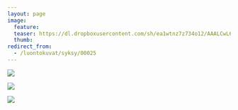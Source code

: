 ```yaml
---
layout: page
image:
  feature:
  teaser: https://dl.dropboxusercontent.com/sh/ea1wtnz7z734o12/AAALCwL6v3VF8qemo2Ej8yRza/luontokuvat/kes%C3%A4/2/DSC13534-245px.jpg
  thumb:
redirect_from:
  - /luontokuvat/syksy/00025
---
```


[![](https://dl.dropboxusercontent.com/sh/ea1wtnz7z734o12/AADCMHjXLsQLk8wuaB4UKHZ4a/luontokuvat/syksy/DSC14485-800px.jpg)](https://dl.dropboxusercontent.com/sh/ea1wtnz7z734o12/AACZN3paO__s_EaJMLrgH1sGa/luontokuvat/syksy/DSC14485.jpg)

[![](https://dl.dropboxusercontent.com/sh/ea1wtnz7z734o12/AADPFAwPcHVi2i30OX6DPQtFa/luontokuvat/kes%C3%A4/2/DSC13436-800px.jpg)](https://dl.dropboxusercontent.com/sh/ea1wtnz7z734o12/AACUMllfwhsVdSfEC9xcShsVa/luontokuvat/kes%C3%A4/2/DSC13436.jpg)

[![](https://dl.dropboxusercontent.com/sh/ea1wtnz7z734o12/AADvhO_j939iskfSU9uDvgkHa/luontokuvat/kes%C3%A4/2/DSC13534-800px.jpg)](https://dl.dropboxusercontent.com/sh/ea1wtnz7z734o12/AADtBK4tnoqfc6oBuuOUuD7Ya/luontokuvat/kes%C3%A4/2/DSC13534.jpg)
